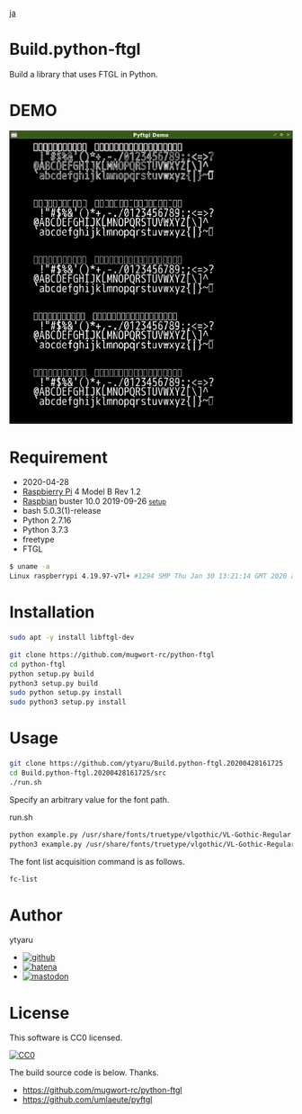 [ja](./README.ja.md)

# Build.python-ftgl

Build a library that uses FTGL in Python.

# DEMO

![demo](doc/demo.png)

# Requirement

* <time datetime="2020-04-28T16:14:52+0900">2020-04-28</time>
* [Raspbierry Pi](https://ja.wikipedia.org/wiki/Raspberry_Pi) 4 Model B Rev 1.2
* [Raspbian](https://ja.wikipedia.org/wiki/Raspbian) buster 10.0 2019-09-26 <small>[setup](http://ytyaru.hatenablog.com/entry/2019/12/25/222222)</small>
* bash 5.0.3(1)-release
* Python 2.7.16
* Python 3.7.3
* freetype
* FTGL

```sh
$ uname -a
Linux raspberrypi 4.19.97-v7l+ #1294 SMP Thu Jan 30 13:21:14 GMT 2020 armv7l GNU/Linux
```

# Installation

```sh
sudo apt -y install libftgl-dev
```
```sh
git clone https://github.com/mugwort-rc/python-ftgl
cd python-ftgl
python setup.py build
python3 setup.py build
sudo python setup.py install
sudo python3 setup.py install
```

# Usage

```sh
git clone https://github.com/ytyaru/Build.python-ftgl.20200428161725
cd Build.python-ftgl.20200428161725/src
./run.sh
```

Specify an arbitrary value for the font path.

run.sh
```sh
python example.py /usr/share/fonts/truetype/vlgothic/VL-Gothic-Regular.ttf
python3 example.py /usr/share/fonts/truetype/vlgothic/VL-Gothic-Regular.ttf
```

The font list acquisition command is as follows.

```sh
fc-list
```

# Author

ytyaru

* [![github](http://www.google.com/s2/favicons?domain=github.com)](https://github.com/ytyaru "github")
* [![hatena](http://www.google.com/s2/favicons?domain=www.hatena.ne.jp)](http://ytyaru.hatenablog.com/ytyaru "hatena")
* [![mastodon](http://www.google.com/s2/favicons?domain=mstdn.jp)](https://mstdn.jp/web/accounts/233143 "mastdon")

# License

This software is CC0 licensed.

[![CC0](http://i.creativecommons.org/p/zero/1.0/88x31.png "CC0")](http://creativecommons.org/publicdomain/zero/1.0/deed.en)

The build source code is below. Thanks.

* https://github.com/mugwort-rc/python-ftgl
* https://github.com/umlaeute/pyftgl

